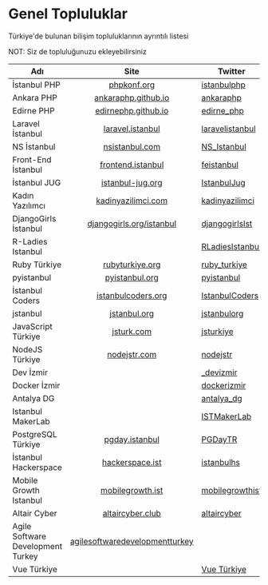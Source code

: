 # Genel Topluluklar
Türkiye'de bulunan bilişim topluluklarının ayrıntılı listesi

NOT: Siz de topluluğunuzu ekleyebilirsiniz

| Adı           | Site          | Twitter   | Github  |
| ------------- |:-------------:| -------------|----------------------|
| İstanbul PHP  | [phpkonf.org](http://phpkonf.org)  | [istanbulphp](http://twitter.com/istanbulphp) | [istanbulphp](http://github.com/istanbulphp)
| Ankara PHP    | [ankaraphp.github.io](http://ankaraphp.github.io/) |[ankaraphp](http://twitter.com/ankaraphp)|[ankaraphp](http://github.com/ankaraphp)
| Edirne PHP    | [edirnephp.github.io](http://edirnephp.github.io) |[edirne_php](http://twitter.com/edirne_php) | [EdirnePHP](http://github.com/EdirnePHP)
|Laravel İstanbul|[laravel.istanbul](http://laravel.istanbul)|[laravelistanbul](http://twitter.com/laravelistanbul)|[laravelistanbul](https://github.com/laravelistanbul)|
|NS İstanbul|[nsistanbul.com](http://nsistanbul.com)|[NS_Istanbul](http://twitter.com/NS_Istanbul)|[NSIstanbul](https://github.com/NSIstanbul)|
|Front-End İstanbul|[frontend.istanbul](http://frontend.istanbul)|[feistanbul](http://twitter.com/feistanbul)|[frontendistanbul](https://github.com/frontendistanbul)|
|İstanbul JUG|[istanbul-jug.org](http://istanbul-jug.org)|[IstanbulJug](http://twitter.com/IstanbulJug)|[IstanbulJUG](https://github.com/JUGIstanbul)|
|Kadın Yazılımcı|[kadinyazilimci.com](http://kadinyazilimci.com)|[kadinyazilimci](http://twitter.com/kadinyazilimci)|[kadinyazilimci](https://github.com/kadinyazilimci)|
|DjangoGirls İstanbul|[djangogirls.org/istanbul](djangogirls.org/istanbul)|[djangogirlsIst](http://twitter.com/djangogirlsIst)|[DjangoGirlsTurkey](https://github.com/DjangoGirlsTurkey)
|R-Ladies Istanbul||[RLadiesIstanbul](http://twitter.com/RLadiesIstanbul)|[R Ladies](https://github.com/rladies/meetup-presentations_istanbul)
|Ruby Türkiye|[rubyturkiye.org](http://rubyturkiye.org)|[ruby_turkiye](http://twitter.com/ruby_turkiye)|[rubytr](https://github.com/rubytr)|
|pyistanbul|[pyistanbul.org](http://pyistanbul.org)|[pyistanbul](http://twitter.com/pyistanbul)|[pyistanbul](https://github.com/pyistanbul)|
|İstanbul Coders|[istanbulcoders.org](http://istanbulcoders.org)|[IstanbulCoders](http://twitter.com/IstanbulCoders)|[istanbul-coders)](https://github.com/istanbul-coders)
|jstanbul|[jstanbul.org](http://jstanbul.org)|[jstanbulorg](http://twitter.com/jstanbulorg)|
|JavaScript Türkiye|[jsturk.com](http://jsturk.com)|[jsturkiye](http://twitter.com/jsturkiye)|
|NodeJS Türkiye|[nodejstr.com](http://nodejstr.com)|[nodejstr](http://twitter.com/nodejstr)|
|Dev İzmir||[_devizmir](http://twitter.com/_devizmir)|[devizmir](https://github.com/devizmir)
|Docker İzmir||[dockerizmir](http://twitter.com/dockerizmir)|[dockerizmir](https://github.com/dockerizmir)
|Antalya DG||[antalya_dg](http://twitter.com/antalya_dg)
|Istanbul MakerLab||[ISTMakerLab](http://twitter.com/ISTMakerLab)
|PostgreSQL Türkiye|[pgday.istanbul](https://pgday.istanbul/)|[PGDayTR](http://twitter.com/PGDayTR)
|İstanbul Hackerspace|[hackerspace.ist](https://hackerspace.ist/)|[istanbulhs](http://twitter.com/istanbulhs)
|Mobile Growth Istanbul|[mobilegrowth.ist](https://mobilegrowth.ist/)|[mobilegrowthist](https://twitter.com/mobilegrowthist)
|Altair Cyber|[altaircyber.club](https://altaircyber.club/)|[altaircyber](https://twitter.com/altaircyber)
|Agile Software Development Turkey|[agilesoftwaredevelopmentturkey](https://www.linkedin.com/in/agilesoftwaredevelopmentturkey/)|
|Vue Türkiye||[Vue Türkiye](http://twitter.com/Vue_Turkey)
